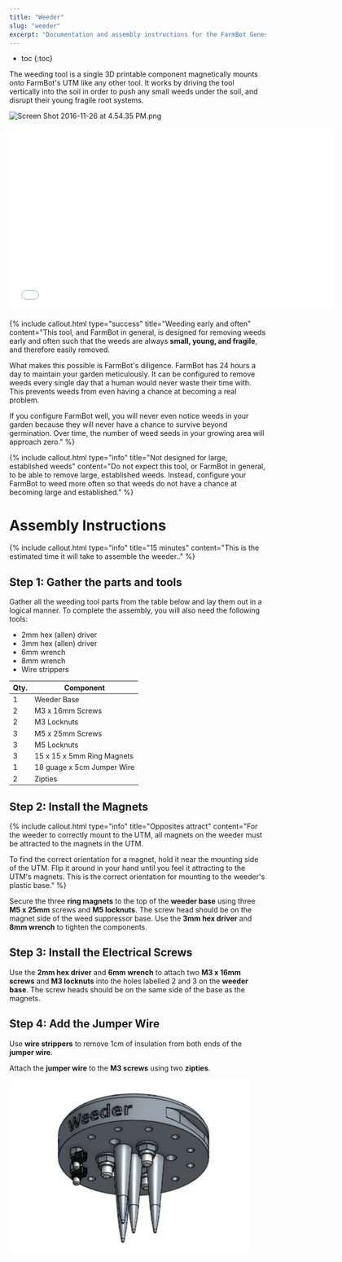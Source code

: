 ```yaml
---
title: "Weeder"
slug: "weeder"
excerpt: "Documentation and assembly instructions for the FarmBot Genesis Weeder"
---
```


* toc
{:toc}

The weeding tool is a single 3D printable component magnetically mounts onto FarmBot's UTM like any other tool. It works by driving the tool vertically into the soil in order to push any small weeds under the soil, and disrupt their young fragile root systems.

![Screen Shot 2016-11-26 at 4.54.35 PM.png](Screen_Shot_2016-11-26_at_4.54.35_PM.png)



<iframe class="embedly-embed" src="//cdn.embedly.com/widgets/media.html?src=https%3A%2F%2Fsketchfab.com%2Fmodels%2Fec9a1a4b27a743d98c51bc78307937e0%2Fembed&url=https%3A%2F%2Fsketchfab.com%2Fmodels%2Fec9a1a4b27a743d98c51bc78307937e0&image=https%3A%2F%2Fd35krx4ujqgbcr.cloudfront.net%2Furls%2Fec9a1a4b27a743d98c51bc78307937e0%2Fdist%2Fthumbnails%2F16a6dad6cc7f48b0b01cbff5d6b09a98%2F640x360.jpeg&key=02466f963b9b4bb8845a05b53d3235d7&type=text%2Fhtml&schema=sketchfab" width="640" height="360" scrolling="no" frameborder="0" allowfullscreen></iframe>



{%
include callout.html
type="success"
title="Weeding early and often"
content="This tool, and FarmBot in general, is designed for removing weeds early and often such that the weeds are always **small, young, and fragile**, and therefore easily removed.

What makes this possible is FarmBot's diligence. FarmBot has 24 hours a day to maintain your garden meticulously. It can be configured to remove weeds every single day that a human would never waste their time with. This prevents weeds from even having a chance at becoming a real problem.

If you configure FarmBot well, you will never even notice weeds in your garden because they will never have a chance to survive beyond germination. Over time, the number of weed seeds in your growing area will approach zero."
%}



{%
include callout.html
type="info"
title="Not designed for large, established weeds"
content="Do not expect this tool, or FarmBot in general, to be able to remove large, established weeds. Instead, configure your FarmBot to weed more often so that weeds do not have a chance at becoming large and established."
%}



# Assembly Instructions



{%
include callout.html
type="info"
title="15 minutes"
content="This is the estimated time it will take to assemble the weeder.."
%}

## Step 1: Gather the parts and tools
Gather all the weeding tool parts from the table below and lay them out in a logical manner. To complete the assembly, you will also need the following tools:
* 2mm hex (allen) driver
* 3mm hex (allen) driver
* 6mm wrench
* 8mm wrench
* Wire strippers

|Qty.                          |Component                     |
|------------------------------|------------------------------|
|1                             |Weeder Base
|2                             |M3 x 16mm Screws
|2                             |M3 Locknuts
|3                             |M5 x 25mm Screws
|3                             |M5 Locknuts
|3                             |15 x 15 x 5mm Ring Magnets
|1                             |18 guage x 5cm Jumper Wire
|2                             |Zipties

## Step 2: Install the Magnets

{%
include callout.html
type="info"
title="Opposites attract"
content="For the weeder to correctly mount to the UTM, all magnets on the weeder must be attracted to the magnets in the UTM.

To find the correct orientation for a magnet, hold it near the mounting side of the UTM. Flip it around in your hand until you feel it attracting to the UTM's magnets. This is the correct orientation for mounting to the weeder's plastic base."
%}

Secure the three **ring magnets** to the top of the **weeder base** using three **M5 x 25mm** screws and **M5 locknuts**. The screw head should be on the magnet side of the weed suppressor base. Use the **3mm hex driver** and **8mm wrench** to tighten the components.


## Step 3: Install the Electrical Screws
Use the **2mm hex driver** and **6mm wrench** to attach two **M3 x 16mm screws** and **M3 locknuts** into the holes labelled 2 and 3 on the **weeder base**. The screw heads should be on the same side of the base as the magnets.


## Step 4: Add the Jumper Wire
Use **wire strippers** to remove 1cm of insulation from both ends of the **jumper wire**.


Attach the **jumper wire** to the **M3 screws** using two **zipties**.

![weeder.png](weeder.png)

